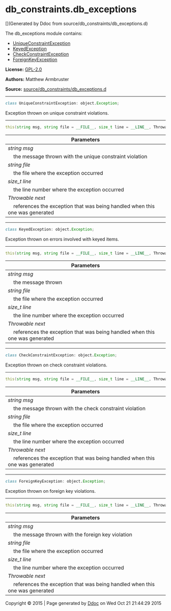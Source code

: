 # db_constraints.db_exceptions

[](Generated by Ddoc from source/db_constraints/db_exceptions.d)

The db_exceptions module contains:
  + [UniqueConstraintException](#UniqueConstraintException)
  + [KeyedException](#KeyedException)
  + [CheckConstraintException](#CheckConstraintException)
  + [ForeignKeyException](#ForeignKeyException)

**License:**
[GPL-2.0](https://github.com/marmy28/db_constraints/blob/master/LICENSE)


**Authors:**
Matthew Armbruster


**Source:** [source/db_constraints/db_exceptions.d](https://github.com/marmy28/db_constraints/tree/master/source/db_constraints/db_exceptions.d)



***
<a name="UniqueConstraintException" href="#UniqueConstraintException"></a>
```d
class UniqueConstraintException: object.Exception;

```

Exception thrown on unique constraint violations.

***
<a name="UniqueConstraintException.this" href="#UniqueConstraintException.this"></a>
```d
this(string msg, string file = __FILE__, size_t line = __LINE__, Throwable next = null);

```
Parameters |
---|
*string msg*|
&nbsp;&nbsp;&nbsp;&nbsp;the message thrown with the unique constraint violation|
*string file*|
&nbsp;&nbsp;&nbsp;&nbsp;the file where the exception occurred|
*size_t line*|
&nbsp;&nbsp;&nbsp;&nbsp;the line number where the exception occurred|
*Throwable next*|
&nbsp;&nbsp;&nbsp;&nbsp;references the exception that was being handled when this one was generated|





***
<a name="KeyedException" href="#KeyedException"></a>
```d
class KeyedException: object.Exception;

```

Exception thrown on errors involved with keyed items.

***
<a name="KeyedException.this" href="#KeyedException.this"></a>
```d
this(string msg, string file = __FILE__, size_t line = __LINE__, Throwable next = null);

```
Parameters |
---|
*string msg*|
&nbsp;&nbsp;&nbsp;&nbsp;the message thrown|
*string file*|
&nbsp;&nbsp;&nbsp;&nbsp;the file where the exception occurred|
*size_t line*|
&nbsp;&nbsp;&nbsp;&nbsp;the line number where the exception occurred|
*Throwable next*|
&nbsp;&nbsp;&nbsp;&nbsp;references the exception that was being handled when this one was generated|





***
<a name="CheckConstraintException" href="#CheckConstraintException"></a>
```d
class CheckConstraintException: object.Exception;

```

Exception thrown on check constraint violations.

***
<a name="CheckConstraintException.this" href="#CheckConstraintException.this"></a>
```d
this(string msg, string file = __FILE__, size_t line = __LINE__, Throwable next = null);

```
Parameters |
---|
*string msg*|
&nbsp;&nbsp;&nbsp;&nbsp;the message thrown with the check constraint violation|
*string file*|
&nbsp;&nbsp;&nbsp;&nbsp;the file where the exception occurred|
*size_t line*|
&nbsp;&nbsp;&nbsp;&nbsp;the line number where the exception occurred|
*Throwable next*|
&nbsp;&nbsp;&nbsp;&nbsp;references the exception that was being handled when this one was generated|





***
<a name="ForeignKeyException" href="#ForeignKeyException"></a>
```d
class ForeignKeyException: object.Exception;

```

Exception thrown on foreign key violations.

***
<a name="ForeignKeyException.this" href="#ForeignKeyException.this"></a>
```d
this(string msg, string file = __FILE__, size_t line = __LINE__, Throwable next = null);

```
Parameters |
---|
*string msg*|
&nbsp;&nbsp;&nbsp;&nbsp;the message thrown with the foreign key violation|
*string file*|
&nbsp;&nbsp;&nbsp;&nbsp;the file where the exception occurred|
*size_t line*|
&nbsp;&nbsp;&nbsp;&nbsp;the line number where the exception occurred|
*Throwable next*|
&nbsp;&nbsp;&nbsp;&nbsp;references the exception that was being handled when this one was generated|







Copyright :copyright: 2015 | Page generated by [Ddoc](http://dlang.org/ddoc.html) on Wed Oct 21 21:44:29 2015

